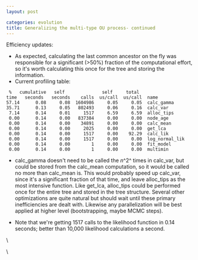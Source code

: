 ```yaml
---
layout: post

categories: evolution
title: Generalizing the multi-type OU process- continued
---
```







 








Efficiency updates:

-   As expected, calculating the last common ancestor on the fly was
    responsible for a significant (\>50%) fraction of the computational
    effort, so it's worth calculating this once for the tree and storing
    the information.
-   Current profiling table:

<!-- -->

     %   cumulative   self              self     total           
    time   seconds   seconds    calls  us/call  us/call  name    
    57.14      0.08     0.08  1604986     0.05     0.05  calc_gamma
    35.71      0.13     0.05   802493     0.06     0.16  calc_var
     7.14      0.14     0.01     1517     6.59     6.59  alloc_tips
     0.00      0.14     0.00   837384     0.00     0.00  node_age
     0.00      0.14     0.00    34891     0.00     0.00  calc_mean
     0.00      0.14     0.00     2025     0.00     0.00  get_lca
     0.00      0.14     0.00     1517     0.00    92.29  calc_lik
     0.00      0.14     0.00     1517     0.00     0.00  log_normal_lik
     0.00      0.14     0.00        1     0.00     0.00  fit_model
     0.00      0.14     0.00        1     0.00     0.00  multimin

-   calc\_gamma doesn't need to be called the *n*^2^ times in calc\_var,
    but could be stored from the calc\_mean computation, so it would be
    called no more than calc\_mean is. This would probably speed up
    calc\_var, since it's a significant fraction of that time, and leave
    alloc\_tips as the most intensive function. Like get\_lca,
    alloc\_tips could be performed once for the entire tree and stored
    in the tree structure. Several other optimizations are quite natural
    but should wait until these primary inefficiencies are dealt with.
    Likewise any parallelization will be best applied at higher level
    (bootstrapping, maybe MCMC steps).

-   Note that we're getting 1517 calls to the likelihood function in
    0.14 seconds; better than 10,000 likelihood calculations a second.

\

\

